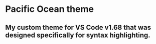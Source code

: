 # Pacific Ocean theme

## My custom theme for VS Code v1.68 that was designed specifically for syntax highlighting.
